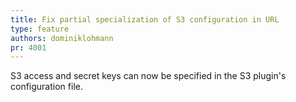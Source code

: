 ```yaml
---
title: Fix partial specialization of S3 configuration in URL
type: feature
authors: dominiklohmann
pr: 4001
---
```


S3 access and secret keys can now be specified in the S3 plugin's configuration
file.
